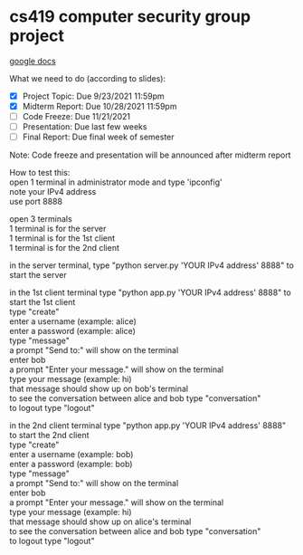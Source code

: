 # cs419 computer security group project

[google docs](https://docs.google.com/document/d/15hVa0cmSZLMbEvgxXL2C6mP6GTozdQyf7S_c2eYLCLU/edit?usp=sharing)

What we need to do (according to slides):  
- [x] Project Topic: Due 9/23/2021 11:59pm  
- [x] Midterm Report: Due 10/28/2021 11:59pm    
- [ ] Code Freeze: Due 11/21/2021    
- [ ] Presentation: Due last few weeks  
- [ ] Final Report: Due final week of semester  
  
Note: Code freeze and presentation will be announced after midterm report

How to test this:   
open 1 terminal in administrator mode and type 'ipconfig'   
note your IPv4 address   
use port 8888   
   
open 3 terminals     
1 terminal is for the server    
1 terminal is for the 1st client    
1 terminal is for the 2nd client    
   
in the server terminal, type "python server.py 'YOUR IPv4 address' 8888" to start the server   
   
in the 1st client terminal type "python app.py 'YOUR IPv4 address' 8888" to start the 1st client     
type "create"   
enter a username (example: alice)   
enter a password (example: alice)   
type "message"   
a prompt "Send to:" will show on the terminal   
enter bob   
a prompt "Enter your message." will show on the terminal   
type your message (example: hi)   
that message should show up on bob's terminal   
to see the conversation between alice and bob type "conversation"   
to logout type "logout"   
   
in the 2nd client terminal type "python app.py 'YOUR IPv4 address' 8888" to start the 2nd client        
type "create"   
enter a username (example: bob)   
enter a password (example: bob)   
type "message"   
a prompt "Send to:" will show on the terminal   
enter bob   
a prompt "Enter your message." will show on the terminal   
type your message (example: hi)   
that message should show up on alice's terminal   
to see the conversation between alice and bob type "conversation"   
to logout type "logout"   